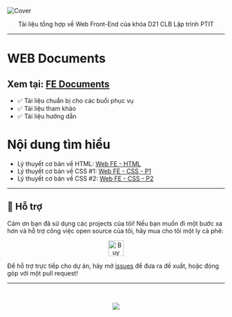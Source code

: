 ![Cover](https://github.com/nickken253/FE-Documents/assets/101244012/f5771599-19fd-4935-8b06-e81c49afb4a9)

<p align = "center">
Tài liệu tổng hợp về Web Front-End của khóa D21 CLB Lập trình PTIT
</p>
<hr>

# WEB Documents
## Xem tại: [FE Documents](https://nickken253.github.io/Web-Documents/)
- ✅ Tài liệu chuẩn bị cho các buổi phục vụ
- ✅ Tài liệu tham khảo
- ✅ Tài liệu hướng dẫn
# Nội dung tìm hiểu 
- Lý thuyết cơ bản về HTML: [Web FE - HTML](https://github.com/nickken253/Web-Documents/tree/main/Buoi1)
- Lý thuyết cơ bản về CSS #1: [Web FE - CSS - P1](https://github.com/nickken253/Web-Documents/tree/main/Buoi2)
- Lý thuyết cơ bản về CSS #2: [Web FE - CSS - P2](https://github.com/nickken253/Web-Documents/tree/main/Buoi3)

<hr>

## 💖 Hỗ trợ

Cảm ơn bạn đã sử dụng các projects của tôi! Nếu bạn muốn đi một bước xa hơn và hỗ trợ công việc open source của tôi, hãy mua cho tôi một ly cà phê:

<p align="center">
  <a href='https://ko-fi.com/nickken' target='_blank'><img height='36' style='border:0px;height:36px;' src='https://cdn.ko-fi.com/cdn/kofi1.png?v=3' border='0' alt='Buy Me a Coffee at ko-fi.com' /></a>
</p>

Để hỗ trợ trực tiếp cho dự án, hãy mở [issues](https://github.com/nickken253/FE-Documents/issues/new) để đưa ra đề xuất, hoặc đóng góp với một pull request!

<hr>

<br>
<p align="center">
  <a href="">
    <img src="https://skillicons.dev/icons?i=html,css,js,react" />
  </a>
</p>
